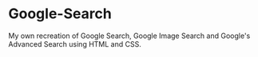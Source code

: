 # Google-Search
My own recreation of Google Search, Google Image Search and Google's Advanced Search using HTML and CSS.
